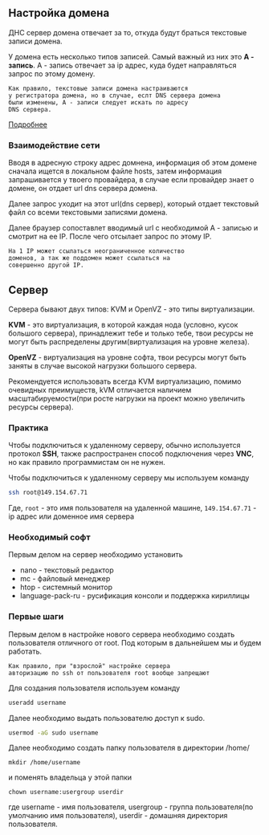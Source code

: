 ## Настройка домена 

ДНС сервер домена отвечает за то, откуда будут 
браться текстовые записи домена. 

У домена есть несколько типов записей.
Самый важный из них это **A - запись**. А - запись 
отвечает за ip адрес, куда будет направляться запрос
по этому домену. 

```text
Как правило, текстовые записи домена настраиваются 
у регистратора домена, но в случае, еслт DNS сервера домена
были изменены, A - записи следует искать по адресу
DNS сервера. 
```

[Подробнее](https://help.r01.ru/dns/faq/types_records.html)

### Взаимодействие сети 

Вводя в адресную строку адрес домнена, информация об
этом домене сначала ищется в локальном файле hosts, 
затем информация запрашивается у твоего провайдера,
в случае если провайдер знает о домене, он отдает
url dns сервера домена. 

Далее запрос уходит на этот url(dns сервер), который
отдает текстовый файл со всеми текстовыми записями домена.

Далее браузер сопоставлет вводимый url с необходимой 
A - записью и смотрит на ее IP. После чего отсылает
запрос по этому IP.

```text
На 1 IP может ссылаться неограниченное количество 
доменов, а так же поддомен может ссылаться на 
совершенно другой IP.
```

## Сервер 

Сервера бывают двух типов: 
KVM и OpenVZ - это типы виртуализации. 

**KVM** - это виртуализация, в которой каждая нода
(условно, кусок большого сервера), принадлежит тебе 
и только тебе, твои ресурсы не могут быть распределены
другим(виртуализация на уровне железа).

**OpenVZ** - виртуализация на уровне софта, твои
ресурсы могут быть заняты в случае высокой нагрузки
большого сервера.

Рекомендуется использовать всегда KVM виртуализацию,
помимо очевидных преимуществ, kVM отличается 
наличием масштабируемости(при росте нагрузки на проект
можно увеличить ресурсы сервера).
 
### Практика

Чтобы подключиться к удаленному серверу, обычно
используется протокол **SSH**, также распространен
способ подключения через **VNC**, но как правило
программистам он не нужен.

Чтобы подключиться к удаленному серверу мы используем
команду 
```bash
ssh root@149.154.67.71
```
Где, `root` - это имя пользователя на удаленной машине,
`149.154.67.71` - ip адрес или доменное имя сервера 

### Необходимый софт

Первым делом на сервер необходимо установить

- nano - текстовый редактор
- mc - файловый менеджер
- htop - системный монитор
- language-pack-ru - русификация консоли и поддержка
кириллицы
  
  
### Первые шаги

Первым делом в настройке нового сервера необходимо
создать пользователя отличного от root. Под которым
в дальнейшем мы и будем работать.
```text
Как правило, при "взрослой" настройке сервера 
авторизацию по ssh от пользователя root вообще запрещают
```
Для создания пользователя используем команду 
```bash
useradd username 
```

Далее необходимо выдать пользователю доступ к sudo.
```bash
usermod -aG sudo username
```

Далее необходимо создать папку пользователя в директории
/home/

`mkdir /home/username`

и поменять владельца у этой папки 

`chown username:usergroup userdir`

где username - имя пользователя, usergroup - группа
пользователя(по умолчанию имя пользователя), userdir -
домашняя директория пользователя.

